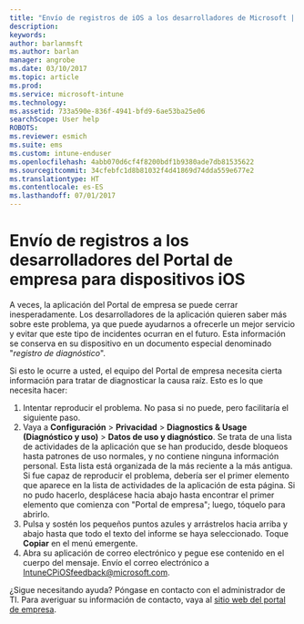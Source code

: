```yaml
---
title: "Envío de registros de iOS a los desarrolladores de Microsoft | Microsoft Docs"
description: 
keywords: 
author: barlanmsft
ms.author: barlan
manager: angrobe
ms.date: 03/10/2017
ms.topic: article
ms.prod: 
ms.service: microsoft-intune
ms.technology: 
ms.assetid: 733a590e-836f-4941-bfd9-6ae53ba25e06
searchScope: User help
ROBOTS: 
ms.reviewer: esmich
ms.suite: ems
ms.custom: intune-enduser
ms.openlocfilehash: 4abb070d6cf4f8200bdf1b9380ade7db81535622
ms.sourcegitcommit: 34cfebfc1d8b81032f4d41869d74dda559e677e2
ms.translationtype: HT
ms.contentlocale: es-ES
ms.lasthandoff: 07/01/2017
---
```

# <a name="send-logs-to-the-company-portal-developers-for-ios-devices"></a>Envío de registros a los desarrolladores del Portal de empresa para dispositivos iOS

A veces, la aplicación del Portal de empresa se puede cerrar inesperadamente. Los desarrolladores de la aplicación quieren saber más sobre este problema, ya que puede ayudarnos a ofrecerle un mejor servicio y evitar que este tipo de incidentes ocurran en el futuro. Esta información se conserva en su dispositivo en un documento especial denominado "_registro de diagnóstico_".

Si esto le ocurre a usted, el equipo del Portal de empresa necesita cierta información para tratar de diagnosticar la causa raíz. Esto es lo que necesita hacer:

1.  Intentar reproducir el problema. No pasa si no puede, pero facilitaría el siguiente paso.
2.  Vaya a __Configuración__ > __Privacidad__ > __Diagnostics & Usage (Diagnóstico y uso)__ > __Datos de uso y diagnóstico__. Se trata de una lista de actividades de la aplicación que se han producido, desde bloqueos hasta patrones de uso normales, y no contiene ninguna información personal. Esta lista está organizada de la más reciente a la más antigua. Si fue capaz de reproducir el problema, debería ser el primer elemento que aparece en la lista de actividades de la aplicación de esta página. Si no pudo hacerlo, desplácese hacia abajo hasta encontrar el primer elemento que comienza con "Portal de empresa"; luego, tóquelo para abrirlo.
3.  Pulsa y sostén los pequeños puntos azules y arrástrelos hacia arriba y abajo hasta que todo el texto del informe se haya seleccionado. Toque __Copiar__ en el menú emergente.
4.  Abra su aplicación de correo electrónico y pegue ese contenido en el cuerpo del mensaje. Envío el correo electrónico a <a href="mailto:IntuneCPiOSfeedback@microsoft.com?subject=My Company Portal App Closed Unexpectedly&body=Press and hold, then paste your copied Company Portal app logs here.">IntuneCPiOSfeedback@microsoft.com</a>.

¿Sigue necesitando ayuda? Póngase en contacto con el administrador de TI. Para averiguar su información de contacto, vaya al [sitio web del portal de empresa](http://portal.manage.microsoft.com).

